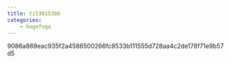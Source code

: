 ```yaml
---
title: ti530153bb
categories:
    - hogefuga
---
```

9086a869eac935f2a4586500266fc8533b111555d728aa4c2de178f71e9b57d5